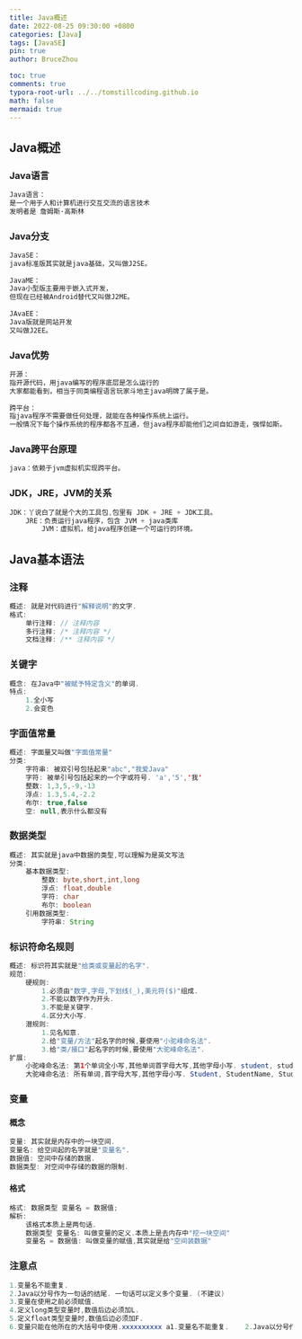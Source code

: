 ```yaml
---
title: Java概述
date: 2022-08-25 09:30:00 +0800
categories: [Java]
tags: [JavaSE]
pin: true
author: BruceZhou

toc: true
comments: true
typora-root-url: ../../tomstillcoding.github.io
math: false
mermaid: true
---
```


## Java概述

### Java语言

```java
Java语言：
是一个用于人和计算机进行交互交流的语言技术
发明者是 詹姆斯·高斯林
```

### Java分支

~~~java
JavaSE：
java标准版其实就是java基础，又叫做J2SE。
    
JavaME：
Java小型版主要用于嵌入式开发，
但现在已经被Android替代又叫做J2ME。
    
JAvaEE：
Java版就是网站开发
又叫做J2EE。
~~~

### Java优势

~~~java
开源：
指开源代码，用java编写的程序底层是怎么运行的
大家都能看到，相当于同类编程语言玩家斗地主java明牌了属于是。
    
跨平台：
指java程序不需要做任何处理，就能在各种操作系统上运行。
一般情况下每个操作系统的程序都各不互通，但java程序却能他们之间自如游走，强悍如斯。
~~~

### Java跨平台原理

~~~java
java：依赖于jvm虚拟机实现跨平台。
~~~

### JDK，JRE，JVM的关系

~~~java
JDK：丫说白了就是个大的工具包,包里有 JDK + JRE + JDK工具。
    JRE：负责运行java程序，包含 JVM + java类库
    	JVM：虚拟机，给java程序创建一个可运行的环境。
~~~

## Java基本语法

### 注释

~~~java
概述: 就是对代码进行"解释说明"的文字.
格式:
	单行注释: // 注释内容
	多行注释: /* 注释内容 */
	文档注释: /** 注释内容 */
~~~

### 关键字

~~~java
概念: 在Java中"被赋予特定含义"的单词.
特点:
	1.全小写
	2.会变色
~~~

### 字面值常量

~~~java
概述: 字面量又叫做"字面值常量"
分类:
	字符串: 被双引号包括起来"abc","我爱Java"
	字符: 被单引号包括起来的一个字或符号. 'a','5','我'
	整数: 1,3,5,-9,-13
	浮点: 1.3,5.4,-2.2
	布尔: true,false
	空: null,表示什么都没有
~~~

### 数据类型

~~~java
概述: 其实就是java中数据的类型,可以理解为是英文写法
分类:
	基本数据类型:
		整数: byte,short,int,long
		浮点: float,double
		字符: char
		布尔: boolean
	引用数据类型:
		字符串: String
~~~

### 标识符命名规则

~~~java
概述: 标识符其实就是"给类或变量起的名字".
规范:
	硬规则:
		1.必须由"数字,字母,下划线(_),美元符($)"组成.
		2.不能以数字作为开头.
		3.不能是关键字.
		4.区分大小写.
	潜规则:
		1.见名知意.
		2.给"变量/方法"起名字的时候,要使用"小驼峰命名法".
		3.给"类/接口"起名字的时候,要使用"大驼峰命名法".
扩展:
	小驼峰命名法: 第1个单词全小写,其他单词首字母大写,其他字母小写. student, studentName, studentAgeName
	大驼峰命名法: 所有单词,首字母大写,其他字母小写. Student, StudentName, StudentAgeName
~~~

### 变量

#### 概念

~~~java
变量: 其实就是内存中的一块空间.
变量名: 给空间起的名字就是"变量名".
数据值: 空间中存储的数据.
数据类型: 对空间中存储的数据的限制.
~~~

#### 格式

~~~java
格式:	数据类型 变量名 = 数据值;
解析:
	该格式本质上是两句话.
    数据类型 变量名: 叫做变量的定义.本质上是去内存中"挖一块空间"
    变量名 = 数据值: 叫做变量的赋值,其实就是给"空间装数据"
~~~

### 注意点

~~~java
1.变量名不能重复.    
2.Java以分号作为一句话的结尾. 一句话可以定义多个变量. (不建议)
3.变量在使用之前必须赋值.
4.定义long类型变量时,数值后边必须加L.
5.定义float类型变量时,数值后边必须加F.
6.变量只能在他所在的大括号中使用.xxxxxxxxxx a1.变量名不能重复.    2.Java以分号作为一句话的结尾. 一句话可以定义多个变量. (不建议)3.变量在使用之前必须赋值.4.定义long类型变量时,数值后边必须加L.5.定义float类型变量时,数值后边必须加F.6.变量只能在他所在的大括号中使用.
~~~
